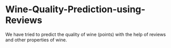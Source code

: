# Wine-Quality-Prediction-using-Reviews
We have tried to predict the quality of wine (points) with the help of reviews and other properties of wine. 
